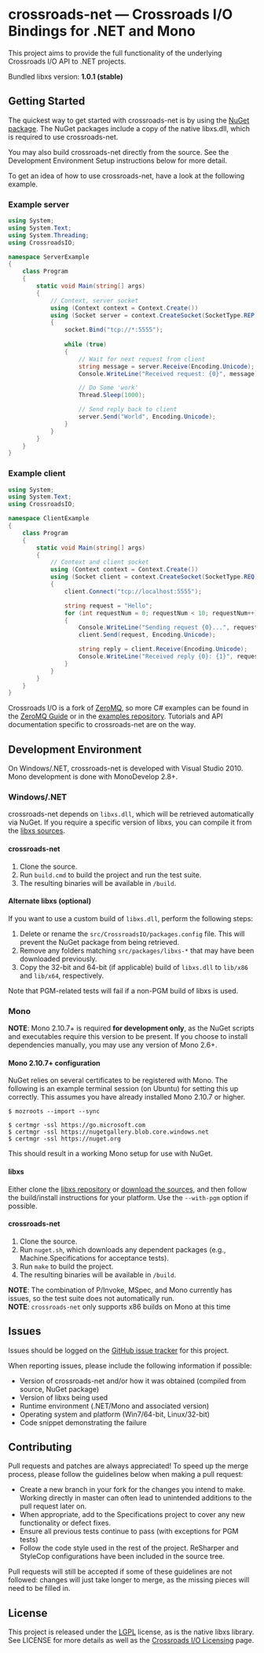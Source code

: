 # crossroads-net &mdash; Crossroads I/O Bindings for .NET and Mono

This project aims to provide the full functionality of the underlying Crossroads I/O API to .NET projects.

Bundled libxs version: **1.0.1 (stable)**  

## Getting Started

The quickest way to get started with crossroads-net is by using the [NuGet package][crossroads-net-nuget]. The NuGet packages include a copy of the native libxs.dll, which is required to use crossroads-net.

You may also build crossroads-net directly from the source. See the Development Environment Setup instructions below for more detail.

To get an idea of how to use crossroads-net, have a look at the following example.

### Example server

```c#
using System;
using System.Text;
using System.Threading;
using CrossroadsIO;

namespace ServerExample
{
    class Program
    {
        static void Main(string[] args)
        {
            // Context, server socket
            using (Context context = Context.Create())
            using (Socket server = context.CreateSocket(SocketType.REP))
            {
                socket.Bind("tcp://*:5555");
                
                while (true)
                {
                    // Wait for next request from client
                    string message = server.Receive(Encoding.Unicode);
                    Console.WriteLine("Received request: {0}", message);

                    // Do Some 'work'
                    Thread.Sleep(1000);

                    // Send reply back to client
                    server.Send("World", Encoding.Unicode);
                }
            }
        }
    }
}
```

### Example client

```c#
using System;
using System.Text;
using CrossroadsIO;

namespace ClientExample
{
    class Program
    {
        static void Main(string[] args)
        {
            // Context and client socket
            using (Context context = Context.Create())
            using (Socket client = context.CreateSocket(SocketType.REQ))
            {
                client.Connect("tcp://localhost:5555");

                string request = "Hello";
                for (int requestNum = 0; requestNum < 10; requestNum++)
                {
                    Console.WriteLine("Sending request {0}...", requestNum);
                    client.Send(request, Encoding.Unicode);

                    string reply = client.Receive(Encoding.Unicode);
                    Console.WriteLine("Received reply {0}: {1}", requestNum, reply);
                }
            }
        }
    }
}
```

Crossroads I/O is a fork of [ZeroMQ][zeromq], so more C# examples can be found in the [ZeroMQ Guide][zmq-guide] or in the [examples repository][zmq-example-repo]. Tutorials and API documentation specific to crossroads-net are on the way.

## Development Environment

On Windows/.NET, crossroads-net is developed with Visual Studio 2010. Mono development is done with MonoDevelop 2.8+.

### Windows/.NET

crossroads-net depends on `libxs.dll`, which will be retrieved automatically via NuGet. If you require a specific version of libxs, you can compile it from the [libxs sources][libxs].

#### crossroads-net

1. Clone the source.
2. Run `build.cmd` to build the project and run the test suite.
3. The resulting binaries will be available in `/build`.

#### Alternate libxs (optional)

If you want to use a custom build of `libxs.dll`, perform the following steps:

1. Delete or rename the `src/CrossroadsIO/packages.config` file. This will prevent the NuGet package from being retrieved.
2. Remove any folders matching `src/packages/libxs-*` that may have been downloaded previously.
3. Copy the 32-bit and 64-bit (if applicable) build of `libxs.dll` to `lib/x86` and `lib/x64`, respectively.

Note that PGM-related tests will fail if a non-PGM build of libxs is used.

### Mono

**NOTE**: Mono 2.10.7+ is required **for development only**, as the NuGet scripts and executables require this version to be present.
If you choose to install dependencies manually, you may use any version of Mono 2.6+.

#### Mono 2.10.7+ configuration

NuGet relies on several certificates to be registered with Mono. The following is an example terminal session (on Ubuntu) for setting this up correctly.
This assumes you have already installed Mono 2.10.7 or higher.

```shell
$ mozroots --import --sync

$ certmgr -ssl https://go.microsoft.com
$ certmgr -ssl https://nugetgallery.blob.core.windows.net
$ certmgr -ssl https://nuget.org
```

This should result in a working Mono setup for use with NuGet.

#### libxs

Either clone the [libxs repository][libxs] or [download the sources][xs-dl], and then follow the build/install instructions for your platform.
Use the `--with-pgm` option if possible.

#### crossroads-net

1. Clone the source.
2. Run `nuget.sh`, which downloads any dependent packages (e.g., Machine.Specifications for acceptance tests).
3. Run `make` to build the project.
4. The resulting binaries will be available in `/build`.

**NOTE**: The combination of P/Invoke, MSpec, and Mono currently has issues, so the test suite does not automatically run.  
**NOTE**: `crossroads-net` only supports x86 builds on Mono at this time

## Issues

Issues should be logged on the [GitHub issue tracker][issues] for this project.

When reporting issues, please include the following information if possible:

* Version of crossroads-net and/or how it was obtained (compiled from source, NuGet package)
* Version of libxs being used
* Runtime environment (.NET/Mono and associated version)
* Operating system and platform (Win7/64-bit, Linux/32-bit)
* Code snippet demonstrating the failure

## Contributing

Pull requests and patches are always appreciated! To speed up the merge process, please follow the guidelines below when making a pull request:

* Create a new branch in your fork for the changes you intend to make. Working directly in master can often lead to unintended additions to the pull request later on.
* When appropriate, add to the Specifications project to cover any new functionality or defect fixes.
* Ensure all previous tests continue to pass (with exceptions for PGM tests)
* Follow the code style used in the rest of the project. ReSharper and StyleCop configurations have been included in the source tree.

Pull requests will still be accepted if some of these guidelines are not followed: changes will just take longer to merge, as the missing pieces will need to be filled in.

## License

This project is released under the [LGPL][lgpl] license, as is the native libxs library. See LICENSE for more details as well as the [Crossroads I/O Licensing][xs-license] page.

[crossroads-net-nuget]: http://packages.nuget.org/Packages/crossroads-net
[libxs]: https://github.com/crossroads-io/libxs
[zmq-guide]: http://zguide.zeromq.org/page:all
[zmq-example-repo]: https://github.com/imatix/zguide/tree/master/examples/C%23
[xs-dl]: http://www.crossroads.io/download
[xs-license]: http://www.crossroads.io/dev:legal
[zeromq]: http://www.zeromq.org/
[issues]: https://github.com/jgoz/crossroads-net/issues
[lgpl]: http://www.gnu.org/licenses/lgpl.html
